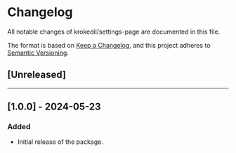 # Changelog

All notable changes of krokedil/settings-page are documented in this file.

The format is based on [Keep a Changelog](https://keepachangelog.com/en/1.0.0/),
and this project adheres to [Semantic Versioning](https://semver.org/spec/v2.0.0.html).

## [Unreleased]

------------------

## [1.0.0] - 2024-05-23

### Added

* Initial release of the package.
